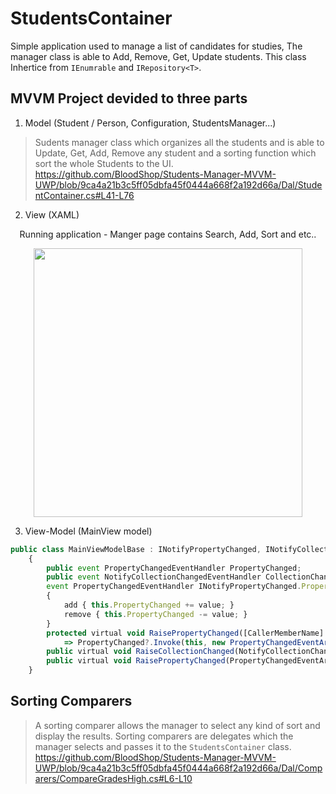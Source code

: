 # StudentsContainer
Simple application used to manage a list of candidates for studies, The manager class is able to Add, Remove, Get, Update students.
This class Inhertice from `IEnumrable` and `IRepository<T>`.
  
## MVVM Project devided to three parts
1. Model (Student / Person, Configuration, StudentsManager...)
  > Sudents manager class which organizes all the students and is able to Update, Get, Add, Remove any student and a sorting function which sort the whole Students to the UI.
https://github.com/BloodShop/Students-Manager-MVVM-UWP/blob/9ca4a21b3c5ff05dbfa45f0444a668f2a192d66a/Dal/StudentContainer.cs#L41-L76
2. View (XAML)
<p align="center"> Running application - Manger page contains Search, Add, Sort and etc.. </p>
<p align="center">
  <img height="430"  src="https://user-images.githubusercontent.com/23366804/184883041-587ab0e7-4de3-4286-92d2-93debc6c5014.jpeg">
</p>

3. View-Model (MainView model)
```javascript
public class MainViewModelBase : INotifyPropertyChanged, INotifyCollectionChanged
    {
        public event PropertyChangedEventHandler PropertyChanged;
        public event NotifyCollectionChangedEventHandler CollectionChanged;
        event PropertyChangedEventHandler INotifyPropertyChanged.PropertyChanged
        {
            add { this.PropertyChanged += value; }
            remove { this.PropertyChanged -= value; }
        }
        protected virtual void RaisePropertyChanged([CallerMemberName] string propertyName = "")
            => PropertyChanged?.Invoke(this, new PropertyChangedEventArgs(propertyName));
        public virtual void RaiseCollectionChanged(NotifyCollectionChangedEventArgs e) => this.CollectionChanged?.Invoke(this, e);
        public virtual void RaisePropertyChanged(PropertyChangedEventArgs e) => this.PropertyChanged?.Invoke(this, e);
    }
```
  
 ## Sorting Comparers
  > A sorting comparer allows the manager to select any kind of sort and display the results. Sorting comparers are delegates which the manager selects and passes it to the `StudentsContainer` class.
https://github.com/BloodShop/Students-Manager-MVVM-UWP/blob/9ca4a21b3c5ff05dbfa45f0444a668f2a192d66a/Dal/Comparers/CompareGradesHigh.cs#L6-L10
